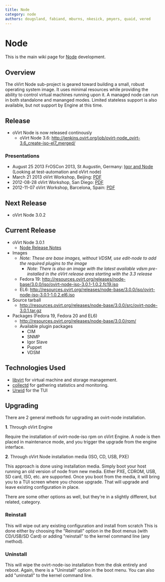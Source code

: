 ```yaml
---
title: Node
category: node
authors: dougsland, fabiand, mburns, nkesick, pmyers, quaid, vered
---
```


# Node

This is the main wiki page for [Node](/develop/projects/node/node/) development.

## Overview

The oVirt Node sub-project is geared toward building a small, robust operating system image. It uses minimal resources while providing the ability to control virtual machines running upon it. A managed node can run in both standalone and mananged modes. Limited stateless support is also available, but not support by Engine at this time.

## Release

*   oVirt Node is now released continously
    -   oVirt Node 3.6: <http://jenkins.ovirt.org/job/ovirt-node_ovirt-3.6_create-iso-el7_merged/>

### Presentations

*   August 25 2013 FrOSCon 2013, St Augustin, Germany: [Igor and Node](http://fedorapeople.org/~fabiand/slides/2013-08-froscon-igor.pdf) (Looking at test-automation and oVirt node)
*   March 21 2013 oVirt Workshop, Beijing: [PDF](http://resources.ovirt.org/old-site-files/wiki/Ovirt-node.pdf)
*   2012-08-28 oVirt Workshop, San Diego: [PDF](http://resources.ovirt.org/old-site-files/wiki/Ovirt-node-2012-08-28.pdf)
*   2012-11-07 oVirt Workshop, Barcelona, Spain: [PDF](http://resources.ovirt.org/old-site-files/wiki/Ovirt-node-2012-11-07.pdf)

## Next Release

*   oVirt Node 3.0.2

## Current Release

*   oVirt Node 3.0.1
    -   [Node Release Notes](/develop/projects/node/release-notes/)
*   Images
    -   *Note: These are base images, without VDSM, use edit-node to add the required plugins to the image*
        -   *Note: There is also an image with the latest available vdsm pre-installed in the oVirt release area starting with the 3.3 release*
    -   Fedora 19: <http://resources.ovirt.org/releases/node-base/3.0.0/iso/ovirt-node-iso-3.0.1-1.0.2.fc19.iso>
    -   EL6: <http://resources.ovirt.org/releases/node-base/3.0.0/iso/ovirt-node-iso-3.0.1-1.0.2.el6.iso>
*   Source tarball
    -   <http://resources.ovirt.org/releases/node-base/3.0.0/src/ovirt-node-3.0.1.tar.gz>
*   Packages (Fedora 19, Fedora 20 and EL6)
    -   <http://resources.ovirt.org/releases/node-base/3.0.0/rpm/>
    -   Available plugin packages
        -   CIM
        -   SNMP
        -   Igor Slave
        -   Puppet
        -   VDSM

## Technologies Used

*   [libvirt](http://libvirt.org/) for virtual machine and storage management.
*   [collectd](http://collectd.org/) for gathering statistics and monitoring.
*   [Urwid](http://excess.org/urwid/) for the TUI

## Upgrading

There are 2 general methods for upgrading an ovirt-node installation.

**1**. Through oVirt Engine

Require the installation of ovirt-node-iso rpm on oVirt Engine. A node is then placed in maintenance mode, and you trigger the upgrade from the engine interface.

**2**. Through oVirt Node installation media (ISO, CD, USB, PXE)

This approach is done using installation media. Simply boot your host running an old version of node from new media.
Either PXE, CDROM, USB, SD card, ISO, etc. are supported. Once you boot from the media, it will bring you to a TUI screen where you choose upgrade.
That will upgrade and leave existing configuration in place.

There are some other options as well, but they're in a slightly different, but related, category.

### Reinstall

This will wipe out any existing configuration and install from scratch This is done either by choosing the "Reinstall" option in the Boot menus (with CD/USB/SD Card) or adding "reinstall" to the kernel command line (any method).

### Uninstall

This will wipe the ovirt-node-iso installation from the disk entirely and reboot. Again, there is a "Uninstall" option in the boot menu. You can also add "uninstall" to the kernel command line.

